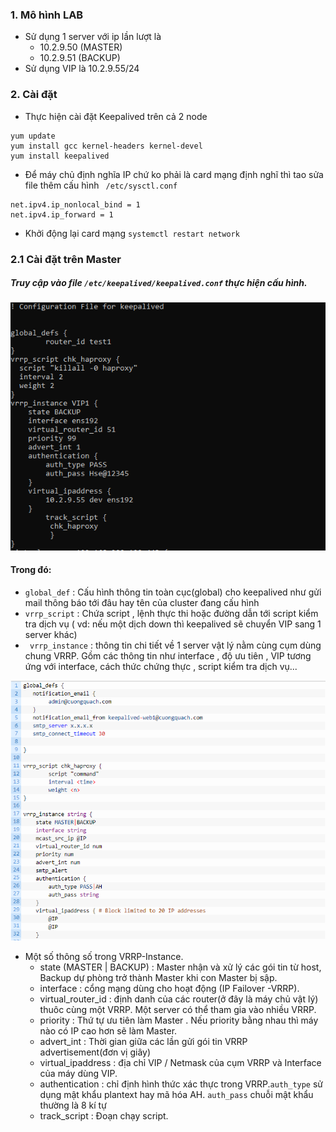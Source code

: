 ### 1. Mô hình LAB
- Sử dụng 1 server với ip lần lượt là
	- 10.2.9.50 (MASTER)
	- 10.2.9.51 (BACKUP)
- Sử dụng VIP là 10.2.9.55/24

### 2. Cài đặt 
- Thực hiện cài đặt Keepalived trên cả 2 node
```
yum update
yum install gcc kernel-headers kernel-devel
yum install keepalived
```

- Để máy chủ định nghĩa IP  chứ ko phải là card mạng định nghĩ thì tao sửa  file thêm cấu hình  ` /etc/sysctl.conf` 

```
net.ipv4.ip_nonlocal_bind = 1
net.ipv4.ip_forward = 1
```
- Khởi động lại card mạng 
`systemctl restart network`

### 2.1 Cài đặt trên Master
##### Truy cập vào file ` /etc/keepalived/keepalived.conf ` thực hiện cấu hình.

![](../images/1.png)


#### Trong đó:
- `global_def` : Cấu hình thông tin toàn cục(global) cho keepalived như gửi mail thông báo tới đâu hay tên của cluster đang cấu hình
- `vrrp_script` : Chứa script , lệnh thực thi hoặc đường dẫn tới script kiểm tra dịch vụ ( vd: nếu một dịch down thì keepalived sẽ chuyển VIP
sang 1 server khác)
- ` vrrp_instance` : thông tin chi tiết về 1 server vật lý nằm cùng cụm dùng chung VRRP. Gồm các thông tin như interface , độ ưu tiên , VIP tương
ứng với interface, cách thức chứng thực , script kiểm tra dịch vụ...

![](../images/2.png)

- Một số thông số trong VRRP-Instance.
	- state (MASTER | BACKUP) : Master nhận và xử lý các gói tin từ host, Backup dự phòng trở thành Master khi con Master bị sập.
	- interface : cổng mạng dùng cho hoạt động (IP Failover -VRRP).
	- virtual_router_id : định danh của các router(ở đây là máy chủ vật lý) thuôc cùng một VRRP. Một server có thể tham gia vào nhiều VRRP.
	- priority : Thứ tự ưu tiên làm Master . Nếu priority bằng nhau thì máy nào có IP cao hơn sẽ làm Master.
	- advert_int : Thời gian giữa các lần gửi gói tin VRRP advertisement(đơn vị giây)
	- virtual_ipaddress : địa chỉ VIP / Netmask của cụm VRRP và Interface của máy dùng VIP.
	- authentication : chỉ định hình thức xác thực trong VRRP.`auth_type` sử dụng mật khẩu plantext  hay mã hóa AH. `auth_pass` chuỗi mật
	khẩu thường là 8 kí tự 
	- track_script : Đoạn chạy script.

